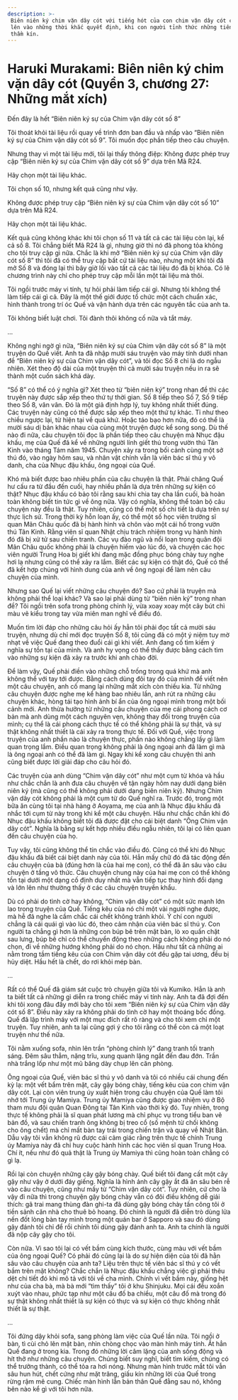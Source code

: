 ```yaml
---
description: >-
 Biên niên ký chim vặn dây cót với tiếng hót của con chim vặn dây cót chỉ vang
 lên vào những thời khắc quyết định, khi con người tỉnh thức những tiếng lòng
 thầm kín.
---
```


# Haruki Murakami: Biên niên ký chim vặn dây cót (Quyển 3, chương 27: Những mắt xích)

Đến đây là hết “Biên niên ký sự của Chim vặn dây cót số 8”

Tôi thoát khỏi tài liệu rồi quay về trình đơn ban đầu và nhấp vào “Biên niên ký sự của Chim vặn dây cót số 9”. Tôi muốn đọc phần tiếp theo câu chuyện.

Nhưng thay vì một tài liệu mới, tôi lại thấy thông điệp: Không được phép truy cập “Biên niên ký sự của Chim vặn dây cót số 9” dựa trên Mã R24.

Hãy chọn một tài liệu khác.

Tôi chọn số 10, nhưng kết quả cũng như vậy.

Không được phép truy cập “Biên niên ký sự của Chim vặn dây cót số 10” dựa trên Mã R24.

Hãy chọn một tài liệu khác.

Kết quả cũng không khác khi tôi chọn số 11 và tất cả các tài liệu còn lại, kể cả số 8. Tôi chẳng biết Mã R24 là gì, nhưng giờ thì nó đã phong tỏa không cho tôi truy cập gì nữa. Chắc là khi mở “Biên niên ký sự của Chim vặn dây cót số 8” thì tôi đã có thể truy cập bất cứ tài liệu nào, nhưng một khi tôi đã mở Số 8 và đóng lại thì bây giờ lối vào tất cả các tài liệu đó đã bị khóa. Có lẽ chương trình này chỉ cho phép truy cập mỗi lần một tài liệu mà thôi.

Tôi ngồi trước máy vi tính, tự hỏi phải làm tiếp cái gì. Nhưng tôi không thể làm tiếp cái gì cả. Đây là một thế giới được tổ chức một cách chuẩn xác, hình thành trong trí óc Quế và vận hành dựa trên các nguyên tắc của anh ta.

Tôi không biết luật chơi. Tôi đành thôi không cố nữa và tắt máy.

…

Không nghi ngờ gì nữa, “Biên niên ký sự của Chim vặn dây cót số 8” là một truyện do Quế viết. Anh ta đã nhập mười sáu truyện vào máy tính dưới nhan đề “Biên niên ký sự của Chim vặn dây cót”, và tôi đọc Số 8 chỉ là do ngẫu nhiên. Xét theo độ dài của một truyện thì cả mười sáu truyện nếu in ra sẽ thành một cuốn sách khá dày.

“Số 8” có thể có ý nghĩa gì? Xét theo từ “biên niên ký” trong nhan đề thì các truyện này được sắp xếp theo thứ tự thời gian. Số 8 tiếp theo Số 7, Số 9 tiếp theo Số 8, vân vân. Đó là một giả định hợp lý, tuy không nhất thiết đúng. Các truyện này cũng có thể được sắp xếp theo một thứ tự khác. Tỉ như theo chiều ngược lại, từ hiện tại về quá khứ. Hoặc táo bạo hơn nữa, đó có thể là mười sáu dị bản khác nhau của cùng một truyện được kể song song. Dù thế nào đi nữa, câu chuyện tôi đọc là phần tiếp theo câu chuyện mà Nhục đậu khấu, mẹ của Quế đã kể về những người lính giết thú trong vườn thú Tân Kinh vào tháng Tám năm 1945. Chuyện xảy ra trong bối cảnh cùng một sở thú đó, vào ngày hôm sau, và nhân vật chính vẫn là viên bác sĩ thú y vô danh, cha của Nhục đậu khấu, ông ngoại của Quế.

Khó mà biết được bao nhiêu phần của câu chuyện là thật. Phải chăng Quế hư cấu ra từ đầu đến cuối, hay nhiều phần là dựa trên những sự kiện có thật? Nhục đậu khấu có bảo tôi rằng sau khi chia tay cha lần cuối, bà hoàn toàn không biết tin tức gì về ông nữa. Vậy có nghĩa, không thể toàn bộ câu chuyện này đều là thật. Tuy nhiên, cũng có thể một số chi tiết là dựa trên sự thực lịch sử. Trong thời kỳ hỗn loạn ấy, có thể một số học viên trường sĩ quan Mãn Châu quốc đã bị hành hình và chôn vào một cái hố trong vườn thú Tân Kinh. Rằng viên sĩ quan Nhật chịu trách nhiệm trong vụ hành hình đó đã bị xử tử sau chiến tranh. Các vụ đào ngũ và nổi loạn trong quân đội Mãn Châu quốc không phải là chuyện hiếm vào lúc đó, và chuyện các học viên người Trung Hoa bị giết khi đang mặc đồng phục bóng chày tuy nghe hơi lạ nhưng cũng có thể xảy ra lắm. Biết các sự kiện có thật đó, Quế có thể đã kết hợp chúng với hình dung của anh về ông ngoại để làm nên câu chuyện của mình.

Nhưng sao Quế lại viết những câu chuyện đó? Sao cứ phải là truyện mà không phải thể loại khác? Và sao lại phải dùng từ “biên niên ký” trong nhan đề? Tôi ngồi trên sofa trong phòng chỉnh lý, vừa xoay xoay một cây bút chì màu vẽ kiểu trong tay vừa miên man nghĩ về điều đó.

Muốn tìm lời đáp cho những câu hỏi ấy hẳn tôi phải đọc tất cả mười sáu truyện, nhưng dù chỉ mới đọc truyện Số 8, tôi cũng đã có một ý niệm tuy mờ nhạt về việc Quế đang theo đuổi cái gì khi viết. Anh đang cố tìm kiếm ý nghĩa sự tồn tại của mình. Và anh hy vọng có thể thấy được bằng cách tìm vào những sự kiện đã xảy ra trước khi anh chào đời.

Để làm vậy, Quế phải điền vào những chỗ trống trong quá khứ mà anh không thể với tay tới được. Bằng cách dùng đôi tay đó của mình để viết nên một câu chuyện, anh cố mang lại những mắt xích còn thiếu kia. Từ những câu chuyện được nghe mẹ kể hàng bao nhiêu lần, anh rút ra những câu chuyện khác, hòng tái tạo hình ảnh bí ẩn của ông ngoại mình trong một bối cảnh mới. Anh thừa hưởng từ những câu chuyện của mẹ cái phong cách cơ bản mà anh dùng một cách nguyên vẹn, không thay đổi trong truyện của mình; cụ thể là cái phong cách thực tế có thể không phải là sự thật, và sự thật không nhất thiết là cái xảy ra trong thực tế. Đối với Quế, việc trong truyện của anh phần nào là chuyện thực, phần nào không chẳng lấy gì làm quan trọng lắm. Điều quan trọng không phải là ông ngoại anh đã làm gì mà là ông ngoại anh có thể đã làm gì. Ngay khi kể xong câu chuyện thì anh cũng biết được lời giải đáp cho câu hỏi đó.

Các truyện của anh dùng “Chim vặn dây cót” như một cụm từ khóa và hầu như chắc chắn là anh đưa câu chuyện về tận ngày hôm nay dưới dạng biên niên ký (mà cũng có thể không phải dưới dạng biên niên ký). Nhưng Chim vặn dây cót không phải là một cụm từ do Quế nghĩ ra. Trước đó, trong một bữa ăn cùng tôi tại nhà hàng ở Aoyama, mẹ của anh là Nhục đậu khấu đã nhắc tới cụm từ này trong khi kể một câu chuyện. Hầu như chắc chắn khi đó Nhục đậu khấu không biết tôi đã được đặt cho cái biệt danh “Ông Chim vặn dây cót”. Nghĩa là bằng sự kết hợp nhiều điều ngẫu nhiên, tôi lại có liên quan đến câu chuyện của họ.

Tuy vậy, tôi cũng không thể tin chắc vào điều đó. Cũng có thể khi đó Nhục đậu khấu đã biết cái biệt danh này của tôi. Hẳn mấy chữ đó đã tác động đến câu chuyện của bà (đúng hơn là của hai mẹ con), có thể đã ăn sâu vào câu chuyện ở tầng vô thức. Câu chuyện chung này của hai mẹ con có thể không tồn tại dưới một dạng cố định duy nhất mà vẫn tiếp tục thay hình đổi dạng và lớn lên như thường thấy ở các câu chuyện truyền khẩu.

Dù có phải do tình cờ hay không, “Chim vặn dây cót” có một sức mạnh lớn lao trong truyện của Quế. Tiếng kêu của nó chỉ một vài người nghe được, mà hễ đã nghe là cầm chắc cái chết không tránh khỏi. Ý chí con người chẳng là cái quái gì vào lúc đó, theo cảm nhận của viên bác sĩ thú y. Con người ta chẳng gì hơn là những con búp bê trên mặt bàn, lò xo quấn chặt sau lưng, búp bê chỉ có thể chuyển động theo những cách không phải do nó chọn, đi về những hướng không phải do nó chọn. Hầu như tất cả những ai nằm trong tầm tiếng kêu của con Chim vặn dây cót đều gặp tai ương, đều bị hủy diệt. Hầu hết là chết, do rơi khỏi mép bàn.

…

Rất có thể Quế đã giám sát cuộc trò chuyện giữa tôi và Kumiko. Hẳn là anh ta biết tất cả những gì diễn ra trong chiếc máy vi tính này. Anh ta đã đợi đến khi tôi xong đâu đấy mới bày cho tôi xem “Biên niên ký sự của Chim vặn dây cót số 8”. Điều này xảy ra không phải do tình cờ hay một thoáng bốc đồng. Quế đã lập trình máy với một mục đích rất rõ ràng và cho tôi xem chỉ một truyện. Tuy nhiên, anh ta lại cũng gợi ý cho tôi rằng có thể còn cả một loạt truyện như thế nữa.

Tôi nằm xuống sofa, nhìn lên trần “phòng chỉnh lý” đang tranh tối tranh sáng. Đêm sâu thẳm, nặng trĩu, xung quanh lặng ngắt đến đau đớn. Trần nhà trắng lốp như một mũ băng dày chụp lên căn phòng.

Ông ngoại của Quế, viên bác sĩ thú y vô danh và tôi có nhiều cái chung đến kỳ lạ: một vết bầm trên mặt, cây gậy bóng chày, tiếng kêu của con chim vặn dây cót. Lại còn viên trung úy xuất hiện trong câu chuyện của Quế làm tôi nhớ tới Trung úy Mamiya. Trung úy Mamiya cũng được giao nhiệm vụ ở Bộ tham mưu đội quân Quan Đông tại Tân Kinh vào thời kỳ đó. Tuy nhiên, trong thực tế không phải là sĩ quan phát lương mà chỉ phục vụ trong tiểu ban vẽ bản đồ, và sau chiến tranh ông không bị treo cổ (số mệnh từ chối không cho ông chết) mà chỉ mất bàn tay trái trong chiến trận và quay về Nhật Bản. Dẫu vậy tôi vẫn không rũ được cái cảm giác rằng trên thực tế chính Trung úy Mamiya này đã chỉ huy cuộc hành hình các học viên sĩ quan Trung Hoa. Chí ít, nếu như đó quả thật là Trung úy Mamiya thì cũng hoàn toàn chẳng có gì lạ.

Rồi lại còn chuyện những cây gậy bóng chày. Quế biết tôi đang cất một cây gậy như vậy ở dưới đáy giếng. Nghĩa là hình ảnh cây gậy ắt đã ăn sâu bén rễ vào câu chuyện, cũng như mấy từ “Chim vặn dây cót”. Tuy nhiên, cứ cho là vậy đi nữa thì trong chuyện gậy bóng chày vẫn có đôi điều không dễ giải thích: gã trai mang thùng đàn ghi-ta đã dùng gậy bóng chày tấn công tôi ở tiền sảnh căn nhà cho thuê bỏ hoang. Đó chính là người đã diễn trò dùng lửa nến đốt lòng bàn tay mình trong một quán bar ở Sapporo và sau đó dùng gậy đánh tôi chỉ để rồi chính tôi dùng gậy đánh anh ta. Anh ta chính là người đã nộp cây gậy cho tôi.

Còn nữa. Vì sao tôi lại có vết bầm cùng kích thước, cùng màu với vết bầm của ông ngoại Quế? Có phải đó cũng lại là do sự hiện diện của tôi đã hằn sâu vào câu chuyện của anh ta? Liệu trên thực tế viên bác sĩ thú y có vết bầm trên mặt không? Chắc chắn là Nhục đậu khấu chẳng việc gì phải thêu dệt chi tiết đó khi mô tả với tôi về cha mình. Chính vì vết bầm này, giống hệt như của cha bà, mà bà mới “tìm thấy” tôi ở khu Shinjuku. Mọi cái đều xoắn xuýt vào nhau, phức tạp như một câu đố ba chiều, một câu đố mà trong đó sự thật không nhất thiết là sự kiện có thực và sự kiện có thực không nhất thiết là sự thật.

…

Tôi đứng dậy khỏi sofa, sang phòng làm việc của Quế lần nữa. Tôi ngồi ở bàn, tì cùi chỏ lên mặt bàn, nhìn chòng chọc vào màn hình máy tính. Ắt hẳn Quế đang ở trong kia. Trong đó những lời câm lặng của anh sống động và hít thở như những câu chuyện. Chúng biết suy nghĩ, biết tìm kiếm, chúng có thể trưởng thành, có thể tỏa ra hơi nóng. Nhưng màn hình trước mắt tôi vẫn sâu hun hút, chết cứng như mặt trăng, giấu kín những lời của Quế trong rừng rậm mê cung. Chiếc màn hình lẫn bản thân Quế đằng sau nó, không bên nào kể gì với tôi hơn nữa.
